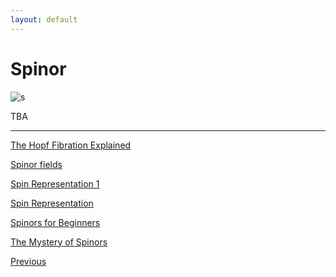 ```yaml
---
layout: default
---
```


# Spinor

![s](https://www.mathphysicsbook.com/wp-content/uploads/2021/03/86.gauge-spinor-field-4-1.png)


TBA


---

[The Hopf Fibration Explained](https://www.youtube.com/watch?v=qZNTPCMM19s)

[Spinor fields](https://www.mathphysicsbook.com/mathematics/fiber-bundles/gauge-theory/spinor-fields/)

[Spin Representation 1](https://en.wikipedia.org/wiki/Spin_representation)

[Spin Representation](https://ncatlab.org/nlab/show/spin+representation)

[Spinors for Beginners](https://youtube.com/playlist?list=PLJHszsWbB6hoOo_wMb0b6T44KM_ABZtBs&si=HvFXpDoR_mY5SIMH)

[The Mystery of Spinors](https://youtu.be/b7OIbMCIfs4?si=FE22KEzEnqJEgA3f)

<div class="pagination">
  <a href="{{ 'Phys/Phys_content.html' | relative_url }}" class="prev-button">Previous</a>
</div>